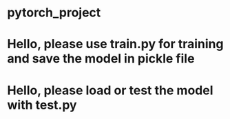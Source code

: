 # pytorch_project

<h1> Hello, please use train.py for training and save the model in pickle file</h1>
<h1> Hello, please load or test the model with test.py</h1>
